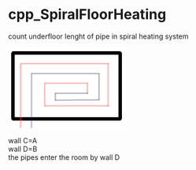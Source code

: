 # cpp_SpiralFloorHeating
count underfloor lenght of pipe in spiral heating system

<p aling="center">
<img src="room.gif">
</p>

wall C=A <br>
wall D=B <br>
the pipes enter the room by wall D <br>

